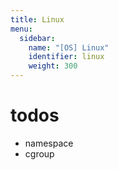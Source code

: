 ```yaml
---
title: Linux
menu:
  sidebar:
    name: "[OS] Linux"
    identifier: linux
    weight: 300
---
```


# todos
- namespace
- cgroup